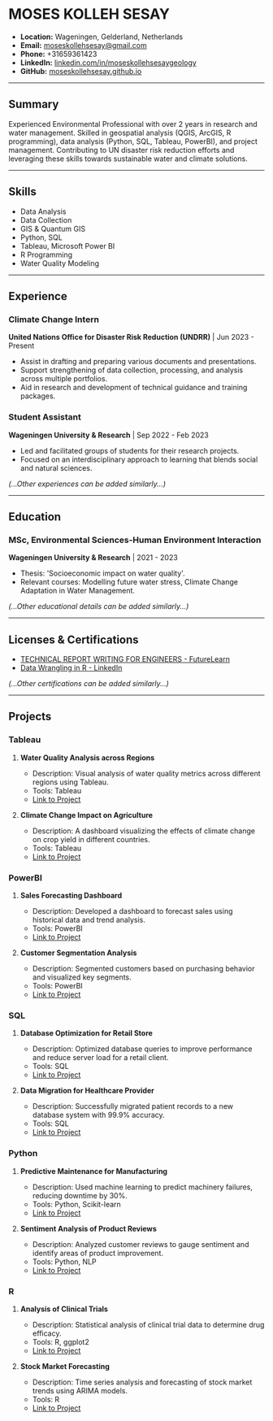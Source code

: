 
# MOSES KOLLEH SESAY

- **Location:** Wageningen, Gelderland, Netherlands
- **Email:** [moseskollehsesay@gmail.com](mailto:moseskollehsesay@gmail.com)
- **Phone:** +31659361423
- **LinkedIn:** [linkedin.com/in/moseskollehsesaygeology](https://linkedin.com/in/moseskollehsesaygeology)
- **GitHub:** [moseskollehsesay.github.io](https://moseskollehsesay.github.io/)

---

## Summary

Experienced Environmental Professional with over 2 years in research and water management. Skilled in geospatial analysis (QGIS, ArcGIS, R programming), data analysis (Python, SQL, Tableau, PowerBI), and project management. Contributing to UN disaster risk reduction efforts and leveraging these skills towards sustainable water and climate solutions.

---

## Skills

- Data Analysis
- Data Collection
- GIS & Quantum GIS
- Python, SQL
- Tableau, Microsoft Power BI
- R Programming
- Water Quality Modeling

---

## Experience

### Climate Change Intern
**United Nations Office for Disaster Risk Reduction (UNDRR)** | Jun 2023 - Present
- Assist in drafting and preparing various documents and presentations.
- Support strengthening of data collection, processing, and analysis across multiple portfolios.
- Aid in research and development of technical guidance and training packages.

### Student Assistant
**Wageningen University & Research** | Sep 2022 - Feb 2023
- Led and facilitated groups of students for their research projects.
- Focused on an interdisciplinary approach to learning that blends social and natural sciences.

_(...Other experiences can be added similarly...)_

---

## Education

### MSc, Environmental Sciences-Human Environment Interaction
**Wageningen University & Research** | 2021 - 2023
- Thesis: 'Socioeconomic impact on water quality'.
- Relevant courses: Modelling future water stress, Climate Change Adaptation in Water Management.

_(...Other educational details can be added similarly...)_

---

## Licenses & Certifications

- [TECHNICAL REPORT WRITING FOR ENGINEERS - FutureLearn](https://www.futurelearn.com/certificates/41tobcy)
- [Data Wrangling in R - LinkedIn](https://www.linkedin.com/learning/certificates/e9f22eb787e63c2148f75b10457c7a8a0)

_(...Other certifications can be added similarly...)_

---

## Projects

### Tableau

1. **Water Quality Analysis across Regions**
    - Description: Visual analysis of water quality metrics across different regions using Tableau.
    - Tools: Tableau
    - [Link to Project](#)

2. **Climate Change Impact on Agriculture**
    - Description: A dashboard visualizing the effects of climate change on crop yield in different countries.
    - Tools: Tableau
    - [Link to Project](#)

### PowerBI

1. **Sales Forecasting Dashboard**
    - Description: Developed a dashboard to forecast sales using historical data and trend analysis.
    - Tools: PowerBI
    - [Link to Project](#)

2. **Customer Segmentation Analysis**
    - Description: Segmented customers based on purchasing behavior and visualized key segments.
    - Tools: PowerBI
    - [Link to Project](#)

### SQL

1. **Database Optimization for Retail Store**
    - Description: Optimized database queries to improve performance and reduce server load for a retail client.
    - Tools: SQL
    - [Link to Project](#)

2. **Data Migration for Healthcare Provider**
    - Description: Successfully migrated patient records to a new database system with 99.9% accuracy.
    - Tools: SQL
    - [Link to Project](#)

### Python

1. **Predictive Maintenance for Manufacturing**
    - Description: Used machine learning to predict machinery failures, reducing downtime by 30%.
    - Tools: Python, Scikit-learn
    - [Link to Project](#)

2. **Sentiment Analysis of Product Reviews**
    - Description: Analyzed customer reviews to gauge sentiment and identify areas of product improvement.
    - Tools: Python, NLP
    - [Link to Project](#)

### R

1. **Analysis of Clinical Trials**
    - Description: Statistical analysis of clinical trial data to determine drug efficacy.
    - Tools: R, ggplot2
    - [Link to Project](#)

2. **Stock Market Forecasting**
    - Description: Time series analysis and forecasting of stock market trends using ARIMA models.
    - Tools: R
    - [Link to Project](#)

